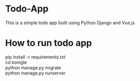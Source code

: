 # Todo-App
This is a simple todo app built using Python Django and Vue.js  
# How to run todo app  
pip install -r requirements.txt  
cd konigle  
python manage.py migrate  
python manage.py runserver  
